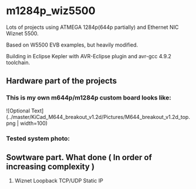 # m1284p_wiz5500

Lots of projects using ATMEGA 1284p(644p partially) and Ethernet NIC Wiznet 5500.

Based on W5500 EVB examples, but heavily modified.

Building in Eclipse Kepler with AVR-Eclipse plugin and avr-gcc 4.9.2 toolchain.

## Hardware part of the projects 

### This is my own m644p/m1284p custom board looks like:

![Optional Text](../master/KiCad_M644_breakout_v1.2d/Pictures/M644_breakout_v1.2d_top.png | width=100)

### Tested system photo:

## Sowtware part. What done ( In order of increasing complexity )

1. Wiznet Loopback TCP/UDP Static IP
